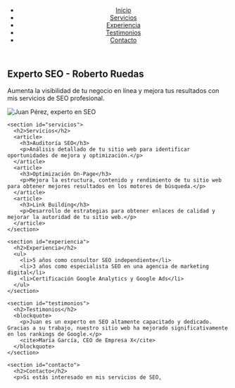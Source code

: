<html lang="es">
<head>
  <meta charset="UTF-8">
  <meta name="viewport" content="width=device-width, initial-scale=1.0">
  <meta name="description" content="Experto en SEO con años de experiencia ayudando a empresas a mejorar su visibilidad en línea y aumentar sus conversiones">
  <title>Experto SEO - Roberto Ruedas | Consultor SEO Profesional</title>
  <link rel="stylesheet" href="styles.css">
</head>
<body>
  <header>
    <nav>
      <ul>
        <li><a href="#inicio">Inicio</a></li>
        <li><a href="#servicios">Servicios</a></li>
        <li><a href="#experiencia">Experiencia</a></li>
        <li><a href="#testimonios">Testimonios</a></li>
        <li><a href="#contacto">Contacto</a></li>
      </ul>
    </nav>
  </header>
  
  <main>
    <section id="inicio">
      <h1>Experto SEO - Roberto Ruedas</h1>
      <p>Aumenta la visibilidad de tu negocio en línea y mejora tus resultados con mis servicios de SEO profesional.</p>
      <img src="juan-perez.jpg" alt="Juan Pérez, experto en SEO">
    </section>
    
    <section id="servicios">
      <h2>Servicios</h2>
      <article>
        <h3>Auditoría SEO</h3>
        <p>Análisis detallado de tu sitio web para identificar oportunidades de mejora y optimización.</p>
      </article>
      <article>
        <h3>Optimización On-Page</h3>
        <p>Mejora la estructura, contenido y rendimiento de tu sitio web para obtener mejores resultados en los motores de búsqueda.</p>
      </article>
      <article>
        <h3>Link Building</h3>
        <p>Desarrollo de estrategias para obtener enlaces de calidad y mejorar la autoridad de tu sitio web.</p>
      </article>
    </section>
    
    <section id="experiencia">
      <h2>Experiencia</h2>
      <ul>
        <li>5 años como consultor SEO independiente</li>
        <li>3 años como especialista SEO en una agencia de marketing digital</li>
        <li>Certificación Google Analytics y Google Ads</li>
      </ul>
    </section>
    
    <section id="testimonios">
      <h2>Testimonios</h2>
      <blockquote>
        <p>Juan es un experto en SEO altamente capacitado y dedicado. Gracias a su trabajo, nuestro sitio web ha mejorado significativamente en los rankings de Google.</p>
        <cite>María García, CEO de Empresa X</cite>
      </blockquote>
    </section>
    
    <section id="contacto">
      <h2>Contacto</h2>
      <p>Si estás interesado en mis servicios de SEO,
